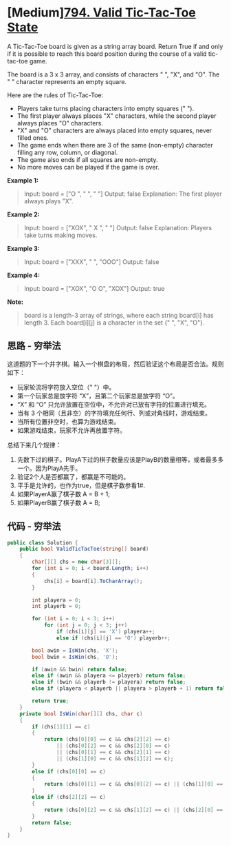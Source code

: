 # [Medium][794. Valid Tic-Tac-Toe State](https://leetcode.com/problems/valid-tic-tac-toe-state/)

A Tic-Tac-Toe board is given as a string array board. Return True if and only if it is possible to reach this board position during the course of a valid tic-tac-toe game.

The board is a 3 x 3 array, and consists of characters " ", "X", and "O".  The " " character represents an empty square.

Here are the rules of Tic-Tac-Toe:

* Players take turns placing characters into empty squares (" ").
* The first player always places "X" characters, while the second player always places "O" characters.
* "X" and "O" characters are always placed into empty squares, never filled ones.
* The game ends when there are 3 of the same (non-empty) character filling any row, column, or diagonal.
* The game also ends if all squares are non-empty.
* No more moves can be played if the game is over.

**Example 1:**

> Input: board = ["O  ", "   ", "   "]
> Output: false
> Explanation: The first player always plays "X".

**Example 2:**

> Input: board = ["XOX", " X ", "   "]
> Output: false
> Explanation: Players take turns making moves.

**Example 3:**

> Input: board = ["XXX", "   ", "OOO"]
> Output: false

**Example 4:**

> Input: board = ["XOX", "O O", "XOX"]
> Output: true

**Note:**

> board is a length-3 array of strings, where each string board[i] has length 3.
> Each board[i][j] is a character in the set {" ", "X", "O"}.

## 思路 - 穷举法

这道题的下一个井字棋。输入一个棋盘的布局，然后验证这个布局是否合法。规则如下：

* 玩家轮流将字符放入空位（" "）中。
* 第一个玩家总是放字符 “X”，且第二个玩家总是放字符 “O”。
* “X” 和 “O” 只允许放置在空位中，不允许对已放有字符的位置进行填充。
* 当有 3 个相同（且非空）的字符填充任何行、列或对角线时，游戏结束。
* 当所有位置非空时，也算为游戏结束。
* 如果游戏结束，玩家不允许再放置字符。

总结下来几个规律：

1. 先数下过的棋子。PlayA下过的棋子数量应该是PlayB的数量相等，或者最多多一个。因为PlayA先手。
2. 验证2个人是否都赢了，都赢是不可能的。
3. 平手是允许的，也作为true，但是棋子数参看1#.
4. 如果PlayerA赢了棋子数 A = B + 1;
5. 如果PlayerB赢了棋子数 A = B;

## 代码 - 穷举法

```csharp
public class Solution {
    public bool ValidTicTacToe(string[] board)
    {
        char[][] chs = new char[3][];
        for (int i = 0; i < board.Length; i++)
        {
            chs[i] = board[i].ToCharArray();
        }

        int playera = 0;
        int playerb = 0;

        for (int i = 0; i < 3; i++)
            for (int j = 0; j < 3; j++)
                if (chs[i][j] == 'X') playera++;
                else if (chs[i][j] == 'O') playerb++;

        bool awin = IsWin(chs, 'X');
        bool bwin = IsWin(chs, 'O');

        if (awin && bwin) return false;
        else if (awin && playera <= playerb) return false;
        else if (bwin && playerb != playera) return false;
        else if (playera < playerb || playera > playerb + 1) return false;

        return true;
    }
    private bool IsWin(char[][] chs, char c)
    {
        if (chs[1][1] == c)
        {
            return (chs[0][0] == c && chs[2][2] == c)
                || (chs[0][2] == c && chs[2][0] == c)
                || (chs[0][1] == c && chs[2][1] == c)
                || (chs[1][0] == c && chs[1][2] == c);
        }
        else if (chs[0][0] == c)
        {
            return (chs[0][1] == c && chs[0][2] == c) || (chs[1][0] == c && chs[2][0] == c);
        }
        else if (chs[2][2] == c)
        {
            return (chs[0][2] == c && chs[1][2] == c) || (chs[2][0] == c && chs[2][1] == c);
        }
        return false;
    }
}
```
